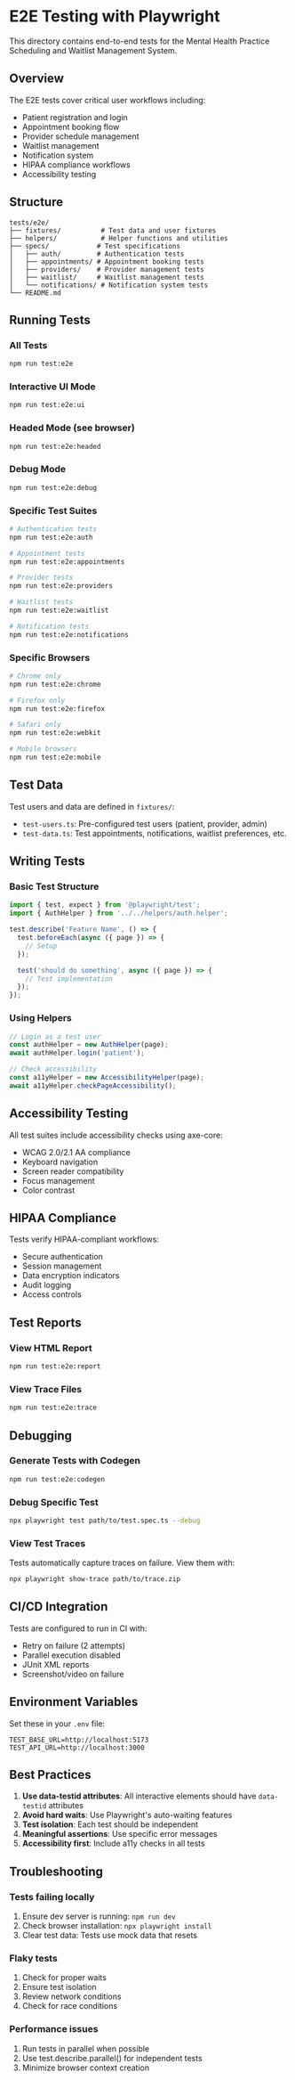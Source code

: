 # E2E Testing with Playwright

This directory contains end-to-end tests for the Mental Health Practice Scheduling and Waitlist Management System.

## Overview

The E2E tests cover critical user workflows including:
- Patient registration and login
- Appointment booking flow
- Provider schedule management
- Waitlist management
- Notification system
- HIPAA compliance workflows
- Accessibility testing

## Structure

```
tests/e2e/
├── fixtures/          # Test data and user fixtures
├── helpers/           # Helper functions and utilities
├── specs/            # Test specifications
│   ├── auth/         # Authentication tests
│   ├── appointments/ # Appointment booking tests
│   ├── providers/    # Provider management tests
│   ├── waitlist/     # Waitlist management tests
│   └── notifications/ # Notification system tests
└── README.md
```

## Running Tests

### All Tests
```bash
npm run test:e2e
```

### Interactive UI Mode
```bash
npm run test:e2e:ui
```

### Headed Mode (see browser)
```bash
npm run test:e2e:headed
```

### Debug Mode
```bash
npm run test:e2e:debug
```

### Specific Test Suites
```bash
# Authentication tests
npm run test:e2e:auth

# Appointment tests
npm run test:e2e:appointments

# Provider tests
npm run test:e2e:providers

# Waitlist tests
npm run test:e2e:waitlist

# Notification tests
npm run test:e2e:notifications
```

### Specific Browsers
```bash
# Chrome only
npm run test:e2e:chrome

# Firefox only
npm run test:e2e:firefox

# Safari only
npm run test:e2e:webkit

# Mobile browsers
npm run test:e2e:mobile
```

## Test Data

Test users and data are defined in `fixtures/`:
- `test-users.ts`: Pre-configured test users (patient, provider, admin)
- `test-data.ts`: Test appointments, notifications, waitlist preferences, etc.

## Writing Tests

### Basic Test Structure
```typescript
import { test, expect } from '@playwright/test';
import { AuthHelper } from '../../helpers/auth.helper';

test.describe('Feature Name', () => {
  test.beforeEach(async ({ page }) => {
    // Setup
  });

  test('should do something', async ({ page }) => {
    // Test implementation
  });
});
```

### Using Helpers
```typescript
// Login as a test user
const authHelper = new AuthHelper(page);
await authHelper.login('patient');

// Check accessibility
const a11yHelper = new AccessibilityHelper(page);
await a11yHelper.checkPageAccessibility();
```

## Accessibility Testing

All test suites include accessibility checks using axe-core:
- WCAG 2.0/2.1 AA compliance
- Keyboard navigation
- Screen reader compatibility
- Focus management
- Color contrast

## HIPAA Compliance

Tests verify HIPAA-compliant workflows:
- Secure authentication
- Session management
- Data encryption indicators
- Audit logging
- Access controls

## Test Reports

### View HTML Report
```bash
npm run test:e2e:report
```

### View Trace Files
```bash
npm run test:e2e:trace
```

## Debugging

### Generate Tests with Codegen
```bash
npm run test:e2e:codegen
```

### Debug Specific Test
```bash
npx playwright test path/to/test.spec.ts --debug
```

### View Test Traces
Tests automatically capture traces on failure. View them with:
```bash
npx playwright show-trace path/to/trace.zip
```

## CI/CD Integration

Tests are configured to run in CI with:
- Retry on failure (2 attempts)
- Parallel execution disabled
- JUnit XML reports
- Screenshot/video on failure

## Environment Variables

Set these in your `.env` file:
```
TEST_BASE_URL=http://localhost:5173
TEST_API_URL=http://localhost:3000
```

## Best Practices

1. **Use data-testid attributes**: All interactive elements should have `data-testid` attributes
2. **Avoid hard waits**: Use Playwright's auto-waiting features
3. **Test isolation**: Each test should be independent
4. **Meaningful assertions**: Use specific error messages
5. **Accessibility first**: Include a11y checks in all tests

## Troubleshooting

### Tests failing locally
1. Ensure dev server is running: `npm run dev`
2. Check browser installation: `npx playwright install`
3. Clear test data: Tests use mock data that resets

### Flaky tests
1. Check for proper waits
2. Ensure test isolation
3. Review network conditions
4. Check for race conditions

### Performance issues
1. Run tests in parallel when possible
2. Use test.describe.parallel() for independent tests
3. Minimize browser context creation